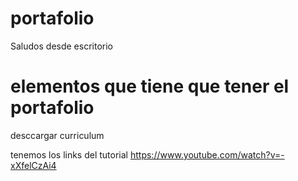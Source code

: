 # portafolio
Saludos desde escritorio
# elementos que tiene que tener el portafolio
desccargar curriculum

tenemos los links del tutorial 
https://www.youtube.com/watch?v=-xXfelCzAi4